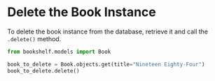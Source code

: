 # Delete the Book Instance

To delete the book instance from the database, retrieve it and call the `.delete()` method.

```python
from bookshelf.models import Book

book_to_delete = Book.objects.get(title="Nineteen Eighty-Four")
book_to_delete.delete()